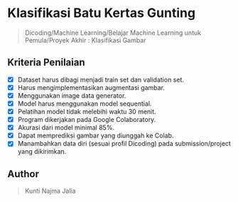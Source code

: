 # Klasifikasi Batu Kertas Gunting

> Dicoding/Machine Learning/Belajar Machine Learning untuk Pemula/Proyek Akhir : Klasifikasi Gambar

## Kriteria Penilaian

- [x] Dataset harus dibagi menjadi train set dan validation set.
- [x] Harus mengimplementasikan augmentasi gambar.
- [x] Menggunakan image data generator.
- [x] Model harus menggunakan model sequential.
- [x] Pelatihan model tidak melebihi waktu 30 menit.
- [x] Program dikerjakan pada Google Colaboratory.
- [x] Akurasi dari model minimal 85%.
- [x] Dapat memprediksi gambar yang diunggah ke Colab.
- [x] Manambahkan data diri (sesuai profil Dicoding) pada submission/project yang dikirimkan.

## Author

> Kunti Najma Jalia
